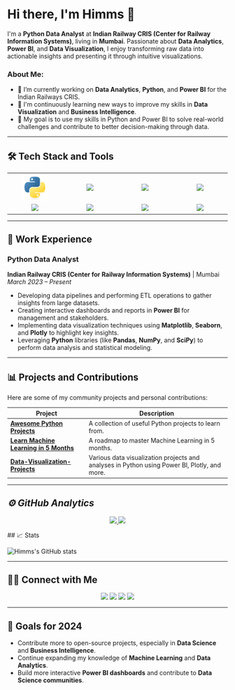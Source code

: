 # Hi there, I'm Himms 👋

I'm a **Python Data Analyst** at **Indian Railway CRIS (Center for Railway Information Systems)**, living in **Mumbai**. Passionate about **Data Analytics**, **Power BI**, and **Data Visualization**, I enjoy transforming raw data into actionable insights and presenting it through intuitive visualizations.

### About Me:
- 🔭 I’m currently working on **Data Analytics**, **Python**, and **Power BI** for the Indian Railways CRIS.
- 🌱 I'm continuously learning new ways to improve my skills in **Data Visualization** and **Business Intelligence**.
- 🎯 My goal is to use my skills in Python and Power BI to solve real-world challenges and contribute to better decision-making through data.

---

## 🛠️ Tech Stack and Tools

<table width="100">
<tr>
    <td align='center' width="190">
        <img src="https://raw.githubusercontent.com/devicons/devicon/master/icons/python/python-original.svg" width="60">
    </td>
    <td align='center' width="190">
        <img src="https://upload.wikimedia.org/wikipedia/commons/thumb/c/cf/Power_BI_Logo_2020.svg/800px-Power_BI_Logo_2020.svg.png" width="60">
    </td>
    <td align='center' width="190">
        <img src="https://upload.wikimedia.org/wikipedia/commons/thumb/3/31/Matplotlib_logo.svg/180px-Matplotlib_logo.svg.png" width="60">
    </td>
    <td align='center' width="190">
        <img src="https://upload.wikimedia.org/wikipedia/commons/0/02/Seaborn_logo.svg" width="60">
    </td>
</tr>
<tr>
    <td align='center'>
        <img src="https://upload.wikimedia.org/wikipedia/commons/8/84/Pandas_logo.svg" width="60">
    </td>
    <td align='center'>
        <img src="https://www.vectorlogo.zone/logos/tensorflow/tensorflow-icon.svg" width="60">
    </td>
    <td align='center'>
        <img src="https://upload.wikimedia.org/wikipedia/commons/4/4d/Plotly_logo.svg" width="60">
    </td>
    <td align='center'>
        <img src="https://upload.wikimedia.org/wikipedia/commons/7/73/Apache_Spark_logo.svg" width="60">
    </td>
</tr>
</table>

---

## 💼 Work Experience

### **Python Data Analyst**  
**Indian Railway CRIS (Center for Railway Information Systems)** | Mumbai  
*March 2023 – Present*

- Developing data pipelines and performing ETL operations to gather insights from large datasets.
- Creating interactive dashboards and reports in **Power BI** for management and stakeholders.
- Implementing data visualization techniques using **Matplotlib**, **Seaborn**, and **Plotly** to highlight key insights.
- Leveraging **Python** libraries (like **Pandas**, **NumPy**, and **SciPy**) to perform data analysis and statistical modeling.

---

## 📊 Projects and Contributions

Here are some of my community projects and personal contributions:

| **Project** | **Description** |
|-------------|-----------------|
| [**Awesome Python Projects**](https://github.com/saadhaxxan/Awesome-Python-Projects) | A collection of useful Python projects to learn from. |
| [**Learn Machine Learning in 5 Months**](https://github.com/saadhaxxan/Learn_Machine_Learning_in_5_Months) | A roadmap to master Machine Learning in 5 months. |
| [**Data-Visualization-Projects**](https://github.com/himmsrathore/Data-Visualization-Projects) | Various data visualization projects and analyses in Python using Power BI, Plotly, and more. |

---
<h2><i>⚙️ GitHub Analytics</i></h2>

<p align="center">
<a href="https://github.com/himmsrathore">
  <img height="180em"  src="https://github-readme-stats-eight-theta.vercel.app/api/top-langs/?username=himmsrathore&layout=compact&langs_count=8&theme=algolia"/>
</a>
  <img height="180em" src="https://github-readme-streak-stats.herokuapp.com/?user=himmsrathore&show_icons=true&locale=en&layout=demo&theme=merko&hide_border=true" />
</p>
## 📈 Stats

![Himms's GitHub stats](https://github-readme-stats.vercel.app/api?username=himmsrathore&show_icons=true&count_private=true&hide_title=true&hide=prs&theme=dracula)

---

## 🤝🏻 Connect with Me

<p align="center">
  <a href="https://www.linkedin.com/in/himmsrathore"><img src="https://img.shields.io/badge/-himmsrathore?style=flat&logo=Linkedin&logoColor=white" /></a>
  <a href="mailto:himmsrathore@gmail.com"><img src="https://img.shields.io/badge/-himmsrathore@gmail.com?style=flat&logo=Gmail&logoColor=white" /></a>
  <a href="https://www.instagram.com/himmsrathore"><img src="https://img.shields.io/badge/-@himmsrathore?style=flat&logo=Instagram&logoColor=white" /></a>
  <a href="https://www.facebook.com/himmsrathore"><img src="https://img.shields.io/badge/-@himmsrathore?style=flat&logo=Facebook&logoColor=white" /></a>
</p>

---

## 🎯 Goals for 2024

- Contribute more to open-source projects, especially in **Data Science** and **Business Intelligence**.
- Continue expanding my knowledge of **Machine Learning** and **Data Analytics**.
- Build more interactive **Power BI dashboards** and contribute to **Data Science communities**.
